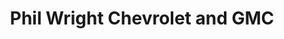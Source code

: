 ---
title: "Phil Wright Chevrolet and GMC"
url: /russellville/phil-wright-chevrolet-and-gmc/
shop: Autohaus
---